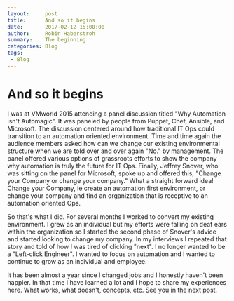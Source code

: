 ```yaml
---
layout:     post
title:      And so it begins
date:       2017-02-12 15:00:00
author:     Robin Haberstroh
summary:    The beginning
categories: Blog
tags:
 - Blog
---
```


# And so it begins

I was at VMworld 2015 attending a panel discussion titled "Why Automation isn't Automagic". It was paneled by  people from Puppet, Chef, Ansible, and Microsoft. The discussion centered around how traditional IT Ops could transition to an automation oriented environment. Time and time again the audience members asked how can we change our existing environmental structure when we are told over and over again "No." by management. The panel offered various options of grassroots efforts to show the company why automation is truly the future for IT Ops. Finally, Jeffrey Snover, who was sitting on the panel for Microsoft, spoke up and offered this; "Change your Company or change your company." What a straight forward idea! Change your Company, ie create an automation first environment, or change your company and find an organization that is receptive to an automation 
oriented Ops.

So that's what I did. For several months I worked to convert my existing environment. I grew as an individual but my efforts were falling on deaf ears within the organization so I started the second phase of Snover's advice and started looking to change my company. In my interviews I repeated that story and told of how I was tired of clicking "next". I no longer wanted to be a "Left-click Engineer". I wanted to focus on automation and I wanted to continue to grow as an individual and employee.

It has been almost a year since I changed jobs and I honestly haven't been happier. In that time I have learned a lot and I hope to share my experiences here. What works, what doesn't, concepts, etc. See you in the next post.
